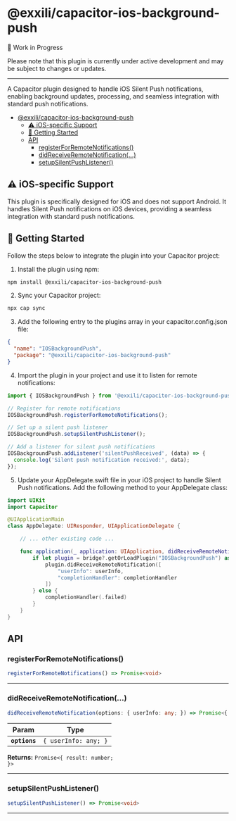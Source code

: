 # @exxili/capacitor-ios-background-push

🚧 Work in Progress

Please note that this plugin is currently under active development and may be subject to changes or updates.

<hr>

A Capacitor plugin designed to handle iOS Silent Push notifications, enabling background updates, processing, and seamless integration with standard push notifications.


<docgen-index>

- [@exxili/capacitor-ios-background-push](#exxilicapacitor-ios-background-push)
  - [⚠️ iOS-specific Support](#️-ios-specific-support)
  - [🚀 Getting Started](#-getting-started)
  - [API](#api)
    - [registerForRemoteNotifications()](#registerforremotenotifications)
    - [didReceiveRemoteNotification(...)](#didreceiveremotenotification)
    - [setupSilentPushListener()](#setupsilentpushlistener)

</docgen-index>

## ⚠️ iOS-specific Support

This plugin is specifically designed for iOS and does not support Android. It handles Silent Push notifications on iOS devices, providing a seamless integration with standard push notifications.

## 🚀 Getting Started

Follow the steps below to integrate the plugin into your Capacitor project:

1. Install the plugin using npm:

```bash
npm install @exxili/capacitor-ios-background-push
```

2. Sync your Capacitor project:

```bash
npx cap sync
```

3. Add the following entry to the plugins array in your capacitor.config.json file:

```json
{
  "name": "IOSBackgroundPush",
  "package": "@exxili/capacitor-ios-background-push"
}
```

4. Import the plugin in your project and use it to listen for remote notifications:
   
```js
import { IOSBackgroundPush } from '@exxili/capacitor-ios-background-push';

// Register for remote notifications
IOSBackgroundPush.registerForRemoteNotifications();

// Set up a silent push listener
IOSBackgroundPush.setupSilentPushListener();

// Add a listener for silent push notifications
IOSBackgroundPush.addListener('silentPushReceived', (data) => {
  console.log('Silent push notification received:', data);
});
```

5. Update your AppDelegate.swift file in your iOS project to handle Silent Push notifications. Add the following method to your AppDelegate class:

```swift
import UIKit
import Capacitor

@UIApplicationMain
class AppDelegate: UIResponder, UIApplicationDelegate {

    // ... other existing code ...

    func application(_ application: UIApplication, didReceiveRemoteNotification userInfo: [AnyHashable : Any], fetchCompletionHandler completionHandler: @escaping (UIBackgroundFetchResult) -> Void) {
        if let plugin = bridge?.getOrLoadPlugin("IOSBackgroundPush") as? IOSBackgroundPush {
            plugin.didReceiveRemoteNotification([
                "userInfo": userInfo,
                "completionHandler": completionHandler
            ])
        } else {
            completionHandler(.failed)
        }
    }
}

```


## API


<docgen-api>
<!--Update the source file JSDoc comments and rerun docgen to update the docs below-->

### registerForRemoteNotifications()

```typescript
registerForRemoteNotifications() => Promise<void>
```

--------------------


### didReceiveRemoteNotification(...)

```typescript
didReceiveRemoteNotification(options: { userInfo: any; }) => Promise<{ result: number; }>
```

| Param         | Type                            |
| ------------- | ------------------------------- |
| **`options`** | <code>{ userInfo: any; }</code> |

**Returns:** <code>Promise&lt;{ result: number; }&gt;</code>

--------------------


### setupSilentPushListener()

```typescript
setupSilentPushListener() => Promise<void>
```

--------------------

</docgen-api>
